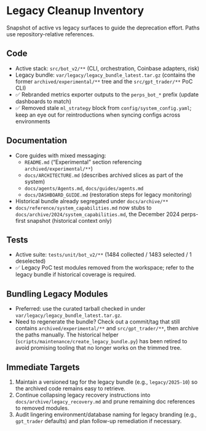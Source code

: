 # Legacy Cleanup Inventory

Snapshot of active vs legacy surfaces to guide the deprecation effort. Paths
use repository-relative references.

## Code

- Active stack: `src/bot_v2/**` (CLI, orchestration, Coinbase adapters, risk)
- Legacy bundle: `var/legacy/legacy_bundle_latest.tar.gz` (contains the former
  `archived/experimental/**` tree and the `src/gpt_trader/**` PoC CLI)
- ✅ Rebranded metrics exporter outputs to the `perps_bot_*` prefix (update dashboards to match)
- ✅ Removed stale `ml_strategy` block from `config/system_config.yaml`; keep an eye
  out for reintroductions when syncing configs across environments

## Documentation

- Core guides with mixed messaging:
  - `README.md` (“Experimental” section referencing `archived/experimental/**`)
  - `docs/ARCHITECTURE.md` (describes archived slices as part of the system)
  - `docs/agents/Agents.md`, `docs/guides/agents.md`
  - `docs/DASHBOARD_GUIDE.md` (restoration steps for legacy monitoring)
- Historical bundle already segregated under `docs/archive/**`
- `docs/reference/system_capabilities.md` now stubs to `docs/archive/2024/system_capabilities.md`,
  the December 2024 perps-first snapshot (historical context only)

## Tests

- Active suite: `tests/unit/bot_v2/**` (1484 collected / 1483 selected / 1 deselected)
- ✅ Legacy PoC test modules removed from the workspace; refer to the legacy
  bundle if historical coverage is required.

## Bundling Legacy Modules

- Preferred: use the curated tarball checked in under
  `var/legacy/legacy_bundle_latest.tar.gz`.
- Need to regenerate the bundle? Check out a commit/tag that still contains
  `archived/experimental/**` and `src/gpt_trader/**`, then archive the paths
  manually. The historical helper (`scripts/maintenance/create_legacy_bundle.py`)
  has been retired to avoid promising tooling that no longer works on the trimmed
  tree.

## Immediate Targets

1. Maintain a versioned tag for the legacy bundle (e.g., `legacy/2025-10`) so the
   archived code remains easy to retrieve.
2. Continue collapsing legacy recovery instructions into `docs/archive/legacy_recovery.md`
   and prune remaining doc references to removed modules.
3. Audit lingering environment/database naming for legacy branding (e.g.,
   `gpt_trader` defaults) and plan follow-up remediation if necessary.
